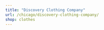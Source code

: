 ```yaml
---
title: "Discovery Clothing Company"
url: /chicago/discovery-clothing-company/
shop: clothes
---
```

